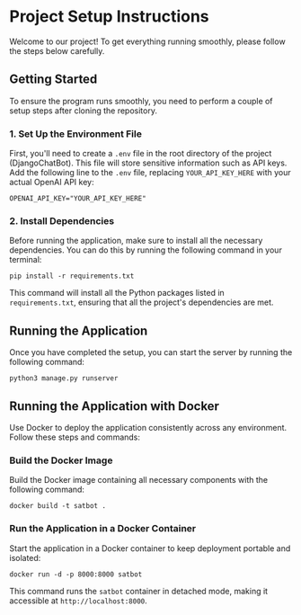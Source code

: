 # Project Setup Instructions

Welcome to our project! To get everything running smoothly, please follow the steps below carefully.

## Getting Started

To ensure the program runs smoothly, you need to perform a couple of setup steps after cloning the repository.

### 1. Set Up the Environment File

First, you'll need to create a `.env` file in the root directory of the project (DjangoChatBot). This file will store sensitive information such as API keys. Add the following line to the `.env` file, replacing `YOUR_API_KEY_HERE` with your actual OpenAI API key:

```OPENAI_API_KEY="YOUR_API_KEY_HERE"```

### 2. Install Dependencies

Before running the application, make sure to install all the necessary dependencies. You can do this by running the following command in your terminal:

```pip install -r requirements.txt```

This command will install all the Python packages listed in `requirements.txt`, ensuring that all the project's dependencies are met.

## Running the Application

Once you have completed the setup, you can start the server by running the following command:

```python3 manage.py runserver```

## Running the Application with Docker

Use Docker to deploy the application consistently across any environment. Follow these steps and commands:

### Build the Docker Image
Build the Docker image containing all necessary components with the following command:

```
docker build -t satbot .
```

### Run the Application in a Docker Container
Start the application in a Docker container to keep deployment portable and isolated:

```
docker run -d -p 8000:8000 satbot
```

This command runs the `satbot` container in detached mode, making it accessible at `http://localhost:8000`.

